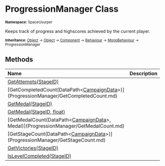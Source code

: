 # ProgressionManager Class

<small>**Namespace**: SpaceUsurper</small>

Keeps track of progress and highscores achieved by the current player.

<small>**Inheritance**: [Object](https://docs.microsoft.com/en-us/dotnet/api/system.object?view=netframework-4.5) → [Object](https://docs.unity3d.com/ScriptReference/Object.html) → [Component](https://docs.unity3d.com/ScriptReference/Component.html) → [Behaviour](https://docs.unity3d.com/ScriptReference/Behaviour.html) → [MonoBehaviour](https://docs.unity3d.com/ScriptReference/MonoBehaviour.html) → ProgressionManager</small>

## Methods

<div markdown="1" class="member-table">

| Name | Description |
| :--- | ----------- |
| [GetAttempts(StageID)](ProgressionManager/GetAttempts.md) |  | 
| [GetCompletedCount(DataPath&lt;[CampaignData](CampaignData.md)&gt;)](ProgressionManager/GetCompletedCount.md) |  | 
| [GetMedal(StageID)](ProgressionManager/GetMedal.md) |  | 
| [GetMedal(StageID, float)](ProgressionManager/GetMedal.md) |  | 
| [GetMedalCount(DataPath&lt;[CampaignData](CampaignData.md)&gt;, Medal)](ProgressionManager/GetMedalCount.md) |  | 
| [GetStageCount(DataPath&lt;[CampaignData](CampaignData.md)&gt;)](ProgressionManager/GetStageCount.md) |  | 
| [GetVictories(StageID)](ProgressionManager/GetVictories.md) |  | 
| [IsLevelCompleted(StageID)](ProgressionManager/IsLevelCompleted.md) |  | 

</div>

